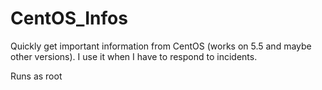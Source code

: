 # CentOS_Infos
Quickly get important information from CentOS (works on 5.5 and maybe other versions).
I use it when I have to respond to incidents.


Runs as root
